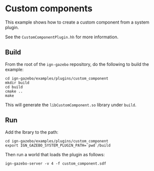# Custom components

This example shows how to create a custom component from a system plugin.

See the `CustomComponentPlugin.hh` for more information.

## Build

From the root of the `ign-gazebo` repository, do the following to build the example:

~~~
cd ign-gazebo/examples/plugins/custom_component
mkdir build
cd build
cmake ..
make
~~~

This will generate the `libCustomComponent.so` library under `build`.

## Run

Add the lbrary to the path:

~~~
cd ign-gazebo/examples/plugins/custom_component
export IGN_GAZEBO_SYSTEM_PLUGIN_PATH=`pwd`/build
~~~

Then run a world that loads the plugin as follows:

    ign-gazebo-server -v 4 -f custom_component.sdf

